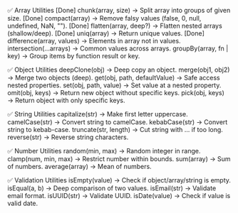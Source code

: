 ✅ Array Utilities
[Done] chunk(array, size) → Split array into groups of given size.
[Done] compact(array) → Remove falsy values (false, 0, null, undefined, NaN, "").
[Done] flatten(array, deep?) → Flatten nested arrays (shallow/deep).
[Done] uniq(array) → Return unique values.
[Done] difference(array, values) → Elements in array not in values.
intersection(...arrays) → Common values across arrays.
groupBy(array, fn | key) → Group items by function result or key.

✅ Object Utilities
deepClone(obj) → Deep copy an object.
merge(obj1, obj2) → Merge two objects (deep).
get(obj, path, defaultValue) → Safe access nested properties.
set(obj, path, value) → Set value at a nested property.
omit(obj, keys) → Return new object without specific keys.
pick(obj, keys) → Return object with only specific keys.

✅ String Utilities
capitalize(str) → Make first letter uppercase.
camelCase(str) → Convert string to camelCase.
kebabCase(str) → Convert string to kebab-case.
truncate(str, length) → Cut string with ... if too long.
reverse(str) → Reverse string characters.

✅ Number Utilities
random(min, max) → Random integer in range.
clamp(num, min, max) → Restrict number within bounds.
sum(array) → Sum of numbers.
average(array) → Mean of numbers.

✅ Validation Utilities
isEmpty(value) → Check if object/array/string is empty.
isEqual(a, b) → Deep comparison of two values.
isEmail(str) → Validate email format.
isUUID(str) → Validate UUID.
isDate(value) → Check if value is valid date.